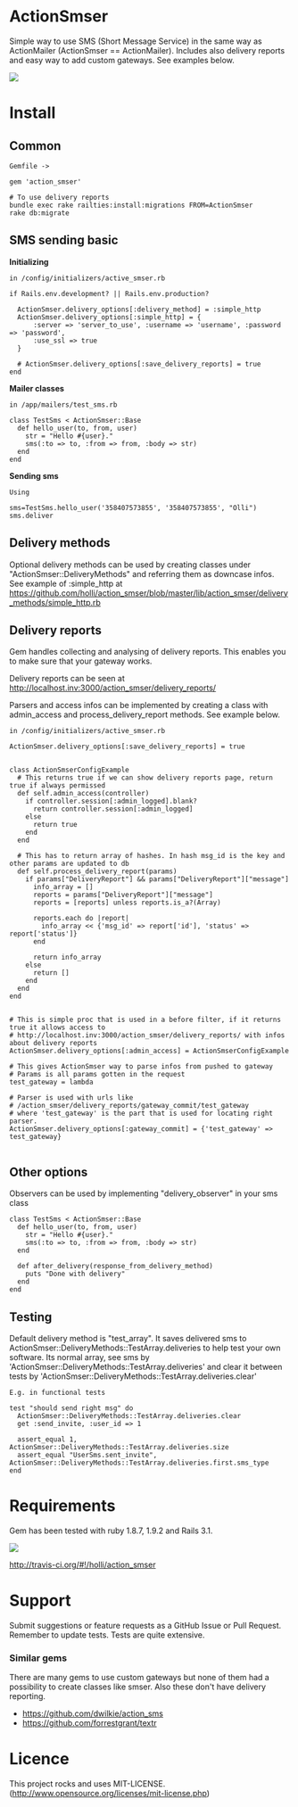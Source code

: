 # ActionSmser

Simple way to use SMS (Short Message Service) in the same way as ActionMailer (ActionSmser == ActionMailer).
Includes also delivery reports and easy way to add custom gateways. See examples below.

[<img src="https://secure.travis-ci.org/holli/action_smser.png" />](http://travis-ci.org/holli/action_smser)

# Install


## Common

```
Gemfile ->

gem 'action_smser'

# To use delivery reports
bundle exec rake railties:install:migrations FROM=ActionSmser
rake db:migrate
```

## SMS sending basic

**Initializing**
```
in /config/initializers/active_smser.rb

if Rails.env.development? || Rails.env.production?

  ActionSmser.delivery_options[:delivery_method] = :simple_http
  ActionSmser.delivery_options[:simple_http] = {
      :server => 'server_to_use', :username => 'username', :password => 'password',
      :use_ssl => true
  }

  # ActionSmser.delivery_options[:save_delivery_reports] = true
end

```

**Mailer classes**
```
in /app/mailers/test_sms.rb

class TestSms < ActionSmser::Base
  def hello_user(to, from, user)
    str = "Hello #{user}."
    sms(:to => to, :from => from, :body => str)
  end
end
```

**Sending sms**
```
Using

sms=TestSms.hello_user('358407573855', '358407573855', "Olli")
sms.deliver
```

## Delivery methods

Optional delivery methods can be used by creating classes under "ActionSmser::DeliveryMethods" and referring
them as downcase infos. See example of :simple_http at
https://github.com/holli/action_smser/blob/master/lib/action_smser/delivery_methods/simple_http.rb

## Delivery reports

Gem handles collecting and analysing of delivery reports. This enables you to make sure that your gateway works.

Delivery reports can be seen at http://localhost.inv:3000/action_smser/delivery_reports/

Parsers and access infos can be implemented by creating a class with admin_access and process_delivery_report methods.
See example below.

```
in /config/initializers/active_smser.rb

ActionSmser.delivery_options[:save_delivery_reports] = true


class ActionSmserConfigExample
  # This returns true if we can show delivery reports page, return true if always permissed
  def self.admin_access(controller)
    if controller.session[:admin_logged].blank?
      return controller.session[:admin_logged]
    else
      return true
    end
  end

  # This has to return array of hashes. In hash msg_id is the key and other params are updated to db
  def self.process_delivery_report(params)
    if params["DeliveryReport"] && params["DeliveryReport"]["message"]
      info_array = []
      reports = params["DeliveryReport"]["message"]
      reports = [reports] unless reports.is_a?(Array)

      reports.each do |report|
        info_array << {'msg_id' => report['id'], 'status' => report['status']}
      end

      return info_array
    else
      return []
    end
  end
end


# This is simple proc that is used in a before filter, if it returns true it allows access to
# http://localhost.inv:3000/action_smser/delivery_reports/ with infos about delivery reports
ActionSmser.delivery_options[:admin_access] = ActionSmserConfigExample

# This gives ActionSmser way to parse infos from pushed to gateway
# Params is all params gotten in the request
test_gateway = lambda

# Parser is used with urls like
# /action_smser/delivery_reports/gateway_commit/test_gateway
# where 'test_gateway' is the part that is used for locating right parser.
ActionSmser.delivery_options[:gateway_commit] = {'test_gateway' => test_gateway}


```

## Other options

Observers can be used by implementing "delivery_observer" in your sms class

```
class TestSms < ActionSmser::Base
  def hello_user(to, from, user)
    str = "Hello #{user}."
    sms(:to => to, :from => from, :body => str)
  end

  def after_delivery(response_from_delivery_method)
    puts "Done with delivery"
  end
end
```

## Testing

Default delivery method is "test_array". It saves delivered sms to ActionSmser::DeliveryMethods::TestArray.deliveries to help test your own software.
Its normal array, see sms by 'ActionSmser::DeliveryMethods::TestArray.deliveries' and
clear it between tests by 'ActionSmser::DeliveryMethods::TestArray.deliveries.clear'


```
E.g. in functional tests

test "should send right msg" do
  ActionSmser::DeliveryMethods::TestArray.deliveries.clear
  get :send_invite, :user_id => 1

  assert_equal 1, ActionSmser::DeliveryMethods::TestArray.deliveries.size
  assert_equal "UserSms.sent_invite", ActionSmser::DeliveryMethods::TestArray.deliveries.first.sms_type
end

```

# Requirements

Gem has been tested with ruby 1.8.7, 1.9.2 and Rails 3.1.

[<img src="https://secure.travis-ci.org/holli/action_smser.png" />](http://travis-ci.org/holli/action_smser)

http://travis-ci.org/#!/holli/action_smser

# Support

Submit suggestions or feature requests as a GitHub Issue or Pull Request. Remember to update tests. Tests are quite extensive.


### Similar gems

There are many gems to use custom gateways but none of them had a possibility to create classes like smser. Also these don't have
delivery reporting.

- https://github.com/dwilkie/action_sms
- https://github.com/forrestgrant/textr

# Licence

This project rocks and uses MIT-LICENSE. (http://www.opensource.org/licenses/mit-license.php)

